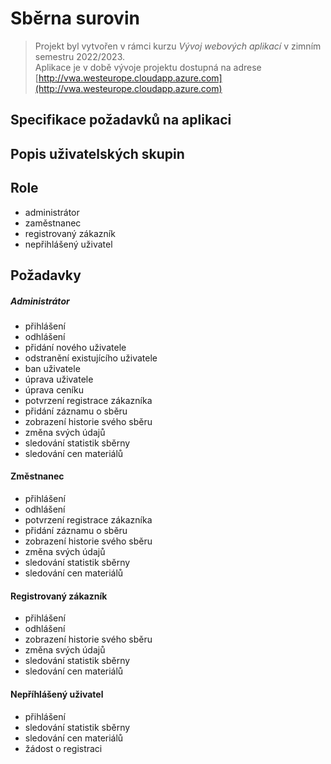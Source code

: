 # Sběrna surovin
> Projekt byl vytvořen v rámci kurzu _Vývoj webových aplikací_ v zimním semestru 2022/2023.<br>
> Aplikace je v době vývoje projektu dostupná na adrese [http://vwa.westeurope.cloudapp.azure.com](http://vwa.westeurope.cloudapp.azure.com)
## Specifikace požadavků na aplikaci
## Popis uživatelských skupin
## Role
 - administrátor
 - zaměstnanec
 - registrovaný zákazník
 - nepřihlášený uživatel
## Požadavky
##### Administrátor
 - přihlášení
 - odhlášení
 - přidání nového uživatele
 - odstranění existujícího uživatele
 - ban uživatele
 - úprava uživatele
 - úprava ceníku
 - potvrzení registrace zákazníka
 - přidání záznamu o sběru
 - zobrazení historie svého sběru
 - změna svých údajů
 - sledování statistik sběrny
 - sledování cen materiálů
#### Změstnanec
 - přihlášení
 - odhlášení
 - potvrzení registrace zákazníka
 - přidání záznamu o sběru
 - zobrazení historie svého sběru
 - změna svých údajů
 - sledování statistik sběrny
 - sledování cen materiálů
#### Registrovaný zákazník
 - přihlášení
 - odhlášení
 - zobrazení historie svého sběru
 - změna svých údajů
 - sledování statistik sběrny
 - sledování cen materiálů
#### Nepříhlášený uživatel
 - přihlášení
 - sledování statistik sběrny
 - sledování cen materiálů
 - žádost o registraci
